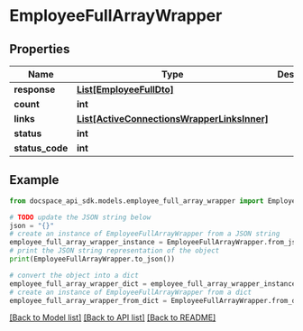 # EmployeeFullArrayWrapper

## Properties

Name | Type | Description | Notes
------------ | ------------- | ------------- | -------------
**response** | [**List[EmployeeFullDto]**](EmployeeFullDto.md) |  | [optional] 
**count** | **int** |  | [optional] 
**links** | [**List[ActiveConnectionsWrapperLinksInner]**](ActiveConnectionsWrapperLinksInner.md) |  | [optional] 
**status** | **int** |  | [optional] 
**status_code** | **int** |  | [optional] 

## Example

```python
from docspace_api_sdk.models.employee_full_array_wrapper import EmployeeFullArrayWrapper

# TODO update the JSON string below
json = "{}"
# create an instance of EmployeeFullArrayWrapper from a JSON string
employee_full_array_wrapper_instance = EmployeeFullArrayWrapper.from_json(json)
# print the JSON string representation of the object
print(EmployeeFullArrayWrapper.to_json())

# convert the object into a dict
employee_full_array_wrapper_dict = employee_full_array_wrapper_instance.to_dict()
# create an instance of EmployeeFullArrayWrapper from a dict
employee_full_array_wrapper_from_dict = EmployeeFullArrayWrapper.from_dict(employee_full_array_wrapper_dict)
```
[[Back to Model list]](../README.md#documentation-for-models) [[Back to API list]](../README.md#documentation-for-api-endpoints) [[Back to README]](../README.md)


